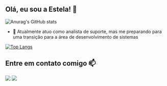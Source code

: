 ## Olá, eu sou a Estela! 👋
![Anurag's GitHub stats](https://github-readme-stats.vercel.app/api?username=estelacorso&show_icons=true&theme=dracula)
- 🔭 Atualmente atuo como analista de suporte, mas me preparando para uma transição para a área de desenvolvimento de sistemas

[![Top Langs](https://github-readme-stats.vercel.app/api/top-langs/?username=estelacorso&layout=compact)](https://github.com/estelacorso/github-readme-stats)

## Entre em contato comigo 📫
<div style="display: inline_block">
  <a href = "mailto:estelacorso.web@gmail.com"><img src="https://img.shields.io/badge/-Gmail-%23333?style=for-the-badge&logo=gmail&logoColor=white" target="_blank"></a>
  <a href="https://www.linkedin.com/in/estelacorso/" target="_blank"><img src="https://img.shields.io/badge/-LinkedIn-%230077B5?style=for-the-badge&logo=linkedin&logoColor=white" target="_blank"></a> 
</div>
